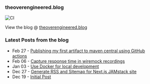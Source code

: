 ### theoverengineered.blog

![CI](https://github.com/anuragashok/theoverengineered.blog/workflows/CI/badge.svg)

View the blog @ [theoverengineered.blog](https://theoverengineered.blog)

### Latest Posts from the blog

<!-- feed start -->
- Feb 27 - [Publishing my first artifact to maven central using GitHub actions](https://theoverengineered.blog/posts/publishing-my-first-artifact-to-maven-central-using-github-actions)
- Feb 06 - [Capture response time in wiremock recordings](https://theoverengineered.blog/posts/capture-response-time-in-wiremock-recordings)
- Jan 03 - [Use Docker for local development](https://theoverengineered.blog/posts/use-docker-for-local-development)
- Dec 27 - [Generate RSS and Sitemap for Next.js JAMstack site](https://theoverengineered.blog/posts/generate-rss-and-sitemap-for-nextjs-jamstack-site)
- Dec 19 - [Initial Post](https://theoverengineered.blog/posts/initial-post)
<!-- feed end -->
